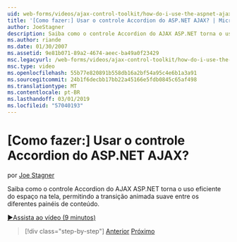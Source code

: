 ```yaml
---
uid: web-forms/videos/ajax-control-toolkit/how-do-i-use-the-aspnet-ajax-accordion-control
title: '[Como fazer:] Usar o controle Accordion do ASP.NET AJAX? | Microsoft Docs'
author: JoeStagner
description: Saiba como o controle Accordion do AJAX ASP.NET torna o uso eficiente do espaço na tela, permitindo a transição animada suave entre diferentes p conteúdo...
ms.author: riande
ms.date: 01/30/2007
ms.assetid: 9e81b071-89a2-4674-aeec-ba49a0f23429
msc.legacyurl: /web-forms/videos/ajax-control-toolkit/how-do-i-use-the-aspnet-ajax-accordion-control
msc.type: video
ms.openlocfilehash: 55b77e820891b558db16a2bf54a95c4e6b1a3a91
ms.sourcegitcommit: 24b1f6decbb17bb22a45166e5fdb0845c65af498
ms.translationtype: MT
ms.contentlocale: pt-BR
ms.lasthandoff: 03/01/2019
ms.locfileid: "57040193"
---
```

<a name="how-do-i-use-the-aspnet-ajax-accordion-control"></a>[Como fazer:] Usar o controle Accordion do ASP.NET AJAX?
====================
por [Joe Stagner](https://github.com/JoeStagner)

Saiba como o controle Accordion do AJAX ASP.NET torna o uso eficiente do espaço na tela, permitindo a transição animada suave entre os diferentes painéis de conteúdo.

[&#9654;Assista ao vídeo (9 minutos)](https://channel9.msdn.com/Blogs/ASP-NET-Site-Videos/how-do-i-use-the-aspnet-ajax-accordion-control)

> [!div class="step-by-step"]
> [Anterior](how-do-i-use-the-aspnet-ajax-alwaysvisible-control-extender.md)
> [Próximo](how-do-i-use-the-aspnet-ajax-collapsable-panel-extender.md)
